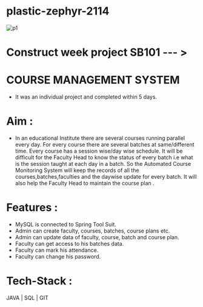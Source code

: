 # plastic-zephyr-2114

![p1](https://www.eleapsoftware.com/wp-content/uploads/2020/02/17-Course-Management-System--scaled.jpg)

# Construct week project SB101 --- > 
# COURSE MANAGEMENT SYSTEM
- It was an individual project and completed within 5 days.

# Aim :
- In an educational  Institute there are several courses running parallel  every day. For every course there are several batches at same/different time. Every course has a session wise/day wise schedule. It will be difficult for the Faculty Head to know the status of every batch i.e what is the session taught at each day in a batch.
So the Automated Course Monitoring System will keep the records of all the courses,batches,faculties and the daywise update for every batch. It will also help the Faculty Head to maintain the course plan .

# Features :
- MySQL is connected to Spring Tool Suit.
- Admin can create faculty, courses, batches, course plans etc.
- Admin can update data of faculty, course, batch and course plan.
- Faculty can get access to his batches data.
- Faculty can mark his attendance.
- Faculty can change his password.

# Tech-Stack :
  JAVA |  SQL  |  GIT 

